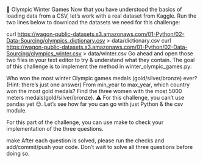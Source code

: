 🏅 Olympic Winter Games
Now that you have understood the basics of loading data from a CSV, let’s work with a real dataset from Kaggle. Run the two lines below to download the datasets we need for this challenge:

curl https://wagon-public-datasets.s3.amazonaws.com/01-Python/02-Data-Sourcing/olympics_dictionary.csv > data/dictionary.csv
curl https://wagon-public-datasets.s3.amazonaws.com/01-Python/02-Data-Sourcing/olympics_winter.csv > data/winter.csv
Go ahead and open those two files in your text editor to try & understand what they contain. The goal of this challenge is to implement the method in winter_olympic_games.py:

Who won the most winter Olympic games medals (gold/silver/bronze) ever? (Hint: there’s just one answer)
From min_year to max_year, which country won the most gold medals?
Find the three women with the most 5000 meters medals(gold/silver/bronze).
⚠️ For this challenge, you can’t use pandas yet 😉. Let’s see how far you can go with just Python & the csv module.

For this part of the challenge, you can use make to check your implementation of the three questions.

make
After each question is solved, please run the checks and add/commit/push your code. Don’t wait to solve all three questions before doing so.
